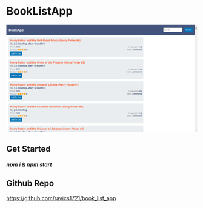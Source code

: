 # BookListApp

![Preview](/public/assets/Screenshot.png)

## Get Started

##### npm i & npm start

## Github Repo

https://github.com/ravics1721/book_list_app
